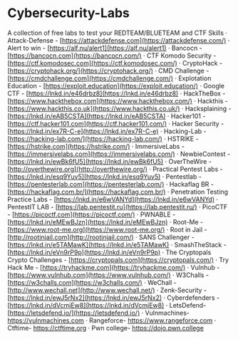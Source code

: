 # Cybersecurity-Labs
A collection of free labs to test your REDTEAM/BLUETEAM and CTF Skills
· Attack-Defense - [https://attackdefense.com](https://attackdefense.com/)
· Alert to win - [https://alf.nu/alert1](https://alf.nu/alert1)
· Bancocn - [https://bancocn.com](https://bancocn.com/)
· CTF Komodo Security - [https://ctf.komodosec.com](https://ctf.komodosec.com/)
· CryptoHack - [https://cryptohack.org/](https://cryptohack.org/)
· CMD Challenge - [https://cmdchallenge.com](https://cmdchallenge.com/)
· Explotation Education - [https://exploit.education](https://exploit.education/)
· Google CTF - [https://lnkd.in/e46drbz8](https://lnkd.in/e46drbz8)
· HackTheBox - [https://www.hackthebox.com](https://www.hackthebox.com/)
· Hackthis - [https://www.hackthis.co.uk](https://www.hackthis.co.uk/)
· Hacksplaining - [https://lnkd.in/eAB5CSTA](https://lnkd.in/eAB5CSTA)
· Hacker101 - [https://ctf.hacker101.com](https://ctf.hacker101.com/)
· Hacker Security - [https://lnkd.in/ex7R-C-e](https://lnkd.in/ex7R-C-e)
· Hacking-Lab - [https://hacking-lab.com/](https://hacking-lab.com/)
· HSTRIKE - [https://hstrike.com](https://hstrike.com/)
· ImmersiveLabs - [https://immersivelabs.com](https://immersivelabs.com/)
· NewbieContest - [https://lnkd.in/ewBk6fU5](https://lnkd.in/ewBk6fU5)
· OverTheWire - [http://overthewire.org](http://overthewire.org/)
· Practical Pentest Labs - [https://lnkd.in/esq9Yuv5](https://lnkd.in/esq9Yuv5)
· Pentestlab - [https://pentesterlab.com](https://pentesterlab.com/)
· Hackaflag BR - [https://hackaflag.com.br/](https://hackaflag.com.br/)
· Penetration Testing Practice Labs - [https://lnkd.in/e6wVANYd](https://lnkd.in/e6wVANYd)
· PentestIT LAB - [https://lab.pentestit.ru](https://lab.pentestit.ru/)
· PicoCTF - [https://picoctf.com](https://picoctf.com/)
· PWNABLE - [https://lnkd.in/eMEwBJzn](https://lnkd.in/eMEwBJzn)
· Root-Me - [https://www.root-me.org](https://www.root-me.org/)
· Root in Jail - [http://rootinjail.com](http://rootinjail.com/)
· SANS Challenger - [https://lnkd.in/e5TAMawK](https://lnkd.in/e5TAMawK)
· SmashTheStack - [https://lnkd.in/eVn9rP9p](https://lnkd.in/eVn9rP9p)
· The Cryptopals Crypto Challenges - [https://cryptopals.com](https://cryptopals.com/)
· Try Hack Me - [https://tryhackme.com](https://tryhackme.com/)
· Vulnhub - [https://www.vulnhub.com](https://www.vulnhub.com/)
· W3Challs - [https://w3challs.com](https://w3challs.com/)
· WeChall - [http://www.wechall.net](http://www.wechall.net/)
· Zenk-Security - [https://lnkd.in/ewJ5rNx2](https://lnkd.in/ewJ5rNx2)
· Cyberdefenders - [https://lnkd.in/dVcmjEw8](https://lnkd.in/dVcmjEw8)
· LetsDefend- [https://letsdefend.io/](https://letsdefend.io/)
· Vulnmachines- https://vulnmachines.com
· Rangeforce- https://www.rangeforce.com
· Ctftime- https://ctftime.org
· Pwn college- https://dojo.pwn.college
